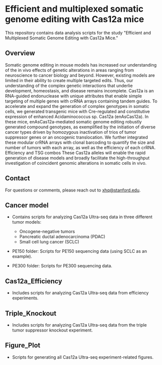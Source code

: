 # Efficient and multiplexed somatic genome editing with Cas12a mice
This repository contains data analysis scripts for the study "Efficient and Multiplexed Somatic Genome Editing with Cas12a Mice."

## Overview
Somatic genome editing in mouse models has increased our understanding of the in vivo effects of genetic alterations in areas ranging from neuroscience to cancer biology and beyond. However, existing models are limited in their ability to create multiple targeted edits. Thus, our understanding of the complex genetic interactions that underlie development, homeostasis, and disease remains incomplete. Cas12a is an RNA-guided endonuclease with unique attributes that enable simple targeting of multiple genes with crRNA arrays containing tandem guides. To accelerate and expand the generation of complex genotypes in somatic cells, we generated transgenic mice with Cre-regulated and constitutive expression of enhanced Acidaminococcus sp. Cas12a (enAsCas12a). In these mice, enAsCas12a-mediated somatic genome editing robustly generated compound genotypes, as exemplified by the initiation of diverse cancer types driven by homozygous inactivation of trios of tumor suppressor genes or an oncogenic translocation. We further integrated these modular crRNA arrays with clonal barcoding to quantify the size and number of tumors with each array, as well as the efficiency of each crRNA. Efficiency and TSG combos These Cas12a alleles will enable the rapid generation of disease models and broadly facilitate the high-throughput investigation of coincident genomic alterations in somatic cells in vivo.

## Contact
For questions or comments, please reach out to xhq@stanford.edu.

## Cancer model
- Contains scripts for analyzing Cas12a Ultra-seq data in three different tumor models:
  - Oncogene-negative tumors
  - Pancreatic ductal adenocarcinoma (PDAC)
  - Small cell lung cancer (SCLC)

- PE150 folder: Scripts for PE150 sequencing data (using SCLC as an example).
- PE300 folder: Scripts for PE300 sequencing data.

## Cas12a_Efficiency 
- Includes scripts for analyzing Cas12a Ultra-seq data from efficiency experiments.

## Triple_Knockout 
- Includes scripts for analyzing Cas12a Ultra-seq data from the triple tumor suppressor knockout experiment.

## Figure_Plot
- Scripts for generating all Cas12a Ultra-seq experiment-related figures.

